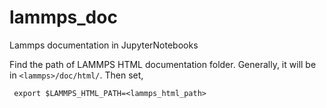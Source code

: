 # lammps_doc
Lammps documentation in JupyterNotebooks

Find the path of LAMMPS HTML documentation folder. Generally, it will be in `<lammps>/doc/html/`. Then set,

` export $LAMMPS_HTML_PATH=<lammps_html_path>`
